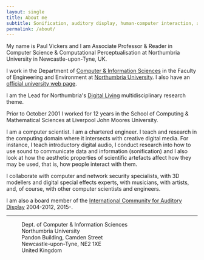 ```yaml
---
layout: single
title: About me
subtitle: Sonification, auditory display, human-computer interaction, aesthetics, multimedia programming, network security and visualization
permalink: /about/
---
```


My name is Paul Vickers and I am Associate Professor & Reader in Computer Science & 
Computational Perceptualisation at Northumbria University in Newcastle-upon-Tyne, UK.

I work in the Department of [Computer & Information Sciences](https://www.northumbria.ac.uk/about-us/academic-departments/computer-science-and-digital-technologies/) 
in the Faculty of Engineering and Environment at [Northumbria University](https://www.northumbria.ac.uk/). I also have an 
[official university web page](https://www.northumbria.ac.uk/about-us/our-staff/v/dr-paul-vickers/).

I am the Lead for Northumbria's [Digital Living](https://www.northumbria.ac.uk/research/research-themes/theme-2/) multidisciplinary research theme.

Prior to October 2001 I worked for 12 years in the School of Computing & Mathematical Sciences at Liverpool John Moores University.

I am a computer scientist. I am a chartered engineer. I teach and research in the computing domain where it intersects with creative digital media. For instance, I teach introductory digital audio, I conduct research into how to use sound to communicate data and information (sonification) and I also look at how the aesthetic properties of scientific artefacts affect how they may be used, that is, how people interact with them. 

I collaborate with computer and network security specialists, with 3D modellers and digital special effects experts, with musicians, with artists, and, of course, with other computer scientists and engineers.

I am also a board member of the [International Community for Auditory Display](http://www.icad.org) 2004-2012, 2015-.

---
<dl>
<dd>Dept. of Computer & Information Sciences</dd>
<dd>Northumbria University</dd>
<dd>Pandon Building, Camden Street</dd>
<dd>Newcastle-upon-Tyne, NE2 1XE</dd>
<dd>United Kingdom</dd>
</dl>